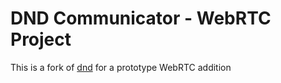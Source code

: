 # DND Communicator - WebRTC Project
This is a fork of [dnd](https://github.com/SigmaHyperon/dnd) for a prototype WebRTC addition